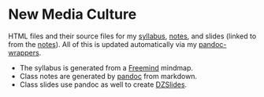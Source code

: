 # New Media Culture

HTML files and their source files for my [syllabus](http://reagle.org/joseph/2011/nmc/nmc-syllabus-FA.html), [notes](http://reagle.org/joseph/2011/nmc/class-notes.html), and slides (linked to from the [notes](http://reagle.org/joseph/2011/nmc/class-notes.html)). All of this is updated automatically via my [pandoc-wrappers](https://github.com/reagle/pandoc-wrappers).

* The syllabus is generated from a [Freemind](http://freemind.sourceforge.net/wiki/index.php/Main_Page) mindmap.
* Class notes are generated by [pandoc](http://johnmacfarlane.net/pandoc/) from markdown.
* Class slides use pandoc as well to create [DZSlides](http://paulrouget.com/dzslides/).